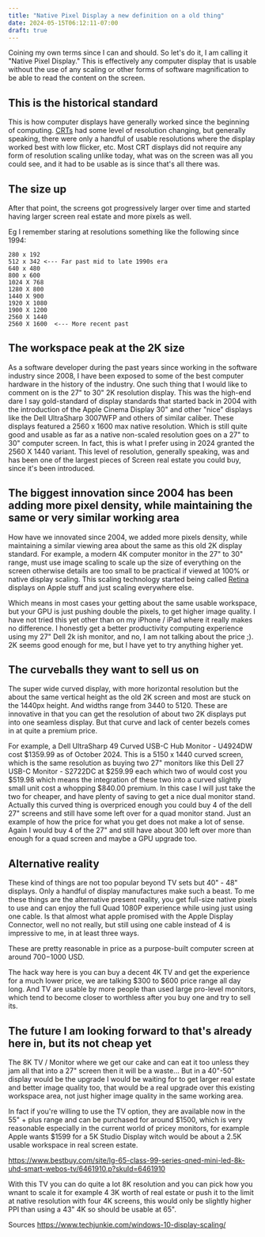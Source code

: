 ```yaml
---
title: "Native Pixel Display a new definition on a old thing"
date: 2024-05-15T06:12:11-07:00
draft: true
---
```


Coining my own terms since I can and should.
So let's do it, I am calling it "Native Pixel Display."
This is effectively any 
computer display that is usable without the use of any scaling or other forms of software magnification to be able to read 
the content on the screen.

## This is the historical standard

This is how computer displays have generally worked since the beginning of computing. 
[CRTs](https://en.wikipedia.org/wiki/Cathode-ray_tube) had some level of resolution changing, but generally speaking, 
there were only a handful of usable resolutions where the display worked best with low flicker, etc. Most CRT displays 
did not require any form of resolution scaling unlike today, what was on the screen was all you could see, and it had 
to be usable as is since that's all there was.

## The size up

After that point, the screens got progressively larger over time and started having larger screen real estate and more 
pixels as well.

Eg I remember staring at resolutions something like the following since 1994:

    280 x 192
    512 x 342 <--- Far past mid to late 1990s era 
    640 x 480 
    800 x 600
    1024 X 768
    1280 X 800
    1440 X 900 
    1920 X 1080
    1900 X 1200
    2560 X 1440
    2560 X 1600  <--- More recent past

## The workspace peak at the 2K size

As a software developer during the past years since working in the software industry since 2008, I have been exposed to 
some of the best computer hardware in the history of the industry. One such thing that I would like to comment on is the 27" to 30" 
2K resolution display. This was the high-end dare I say gold-standard of display standards that started back in 2004 
with the introduction of the Apple Cinema Display 30" and other "nice" displays like the Dell UltraSharp 3007WFP and 
others of similar caliber. These displays featured a 2560 x 1600 max native resolution. Which is still quite good and 
usable as far as a native non-scaled resolution goes on a 27" to 30" computer screen. In fact, this is what I prefer 
using in 2024 granted the 2560 X 1440 variant. This level of resolution, generally speaking, was 
and has been one of the largest pieces of Screen real estate you could buy, since it's been introduced.

## The biggest innovation since 2004 has been adding more pixel density, while maintaining the same or very similar working area

How have we innovated since 2004, we added more pixels density, while maintaining a similar viewing area about the same 
as this old 2K display standard. For example, a modern 4K computer monitor in the 27" to 30" range, must use image 
scaling to scale up the size of everything on the screen otherwise details are too small to be practical if viewed at 
100% or native display scaling. This scaling technology started being called 
[Retina](https://en.wikipedia.org/wiki/Retina_display) displays on Apple stuff and just scaling everywhere else.

Which means in most cases your getting about the same usable workspace, but your GPU is just pushing double the 
pixels, to get higher image quality.
I have not tried this yet other than on my iPhone / iPad where it really makes no 
difference.
I honestly get a better productivity computing experience using my 27" Dell 2k ish monitor,
and no, I am not talking about the price ;).
2K seems good enough for me, but I have yet to try anything higher yet.


## The curveballs they want to sell us on

The super wide curved display, with more horizontal resolution but the about the same vertical height as the old 2K screen and most are stuck on the 1440px height. And widths range from 3440 to 5120. These are innovative in that you can get the resolution of about two 2K displays put 
into one seamless display. But that curve and lack of center bezels comes in at quite a premium price. 

For example, a Dell UltraSharp 49 Curved USB-C Hub Monitor - U4924DW cost $1359.99 as of October 2024. This is a 
5150 x 1440 curved screen, which is the same resolution as buying two 27" monitors like this 
Dell 27 USB-C Monitor - S2722DC at $259.99 each which two of would cost you $519.98 which  means the integration of these
two into a curved slightly small unit cost a whopping $840.00 premium. In this case I will just take the two for cheaper, and have plenty of 
saving to get a nice dual monitor stand. Actually this curved thing is overpriced enough you could buy 4 of the dell 27" screens and still have some left over for a quad monitor stand. Just an example of how the price for what you get does not make a lot of sense. Again I would buy 4 of the 27" and still have about 300 left over more than enough for a quad screen and maybe a GPU upgrade too.

## Alternative reality

These kind of things are not too popular beyond TV sets but 40" - 48" displays. Only a handful of display manufactures make such a beast.
To me these things are the alternative present reality, you get full-size native pixels to use and can enjoy the full 
Quad 1080P experience while using just using one cable. Is that almost what apple promised with the Apple Display 
Connector, well no not really, but still using one cable instead of 4 is impressive to me, in at least three ways.

These are pretty reasonable in price as a purpose-built computer screen at around $700-$1000 USD.

The hack way here is you can buy a decent 4K TV and get the experience for a much lower price, we are talking $300 to $600 price 
range all day long. And TV are usable by more people than used large pro-level monitors, which tend to become closer to 
worthless after you buy one and try to sell its.  

## The future I am looking forward to that's already here in, but its not cheap yet

The 8K TV / Monitor where we get our cake and can eat it too unless they jam all that into a 27" screen then it will be 
a waste... But in a 40"-50" display would be the upgrade I would be waiting for to get larger real estate and better 
image quality too, that would be a real upgrade over this existing workspace area, not just higher image quality in the same working area.

In fact if you're willing to use the TV option, they are available now in the 55" + plus range and can be purchased for around $1500, which is very reasonable especially in the current world of pricey monitors, for example Apple wants $1599 for a 5K Studio Display witch would be about a 2.5K usable workspace in real screen estate. 

https://www.bestbuy.com/site/lg-65-class-99-series-qned-mini-led-8k-uhd-smart-webos-tv/6461910.p?skuId=6461910

With this TV you can do quite a lot 8K resolution and you can pick how you wnant to scale it for example 4 3K worth of real estate or push it to the limit at native resolution with four 4K screens, this would only be slightly higher PPI than using a 43" 4K so should be usable at 65". 

Sources https://www.techjunkie.com/windows-10-display-scaling/